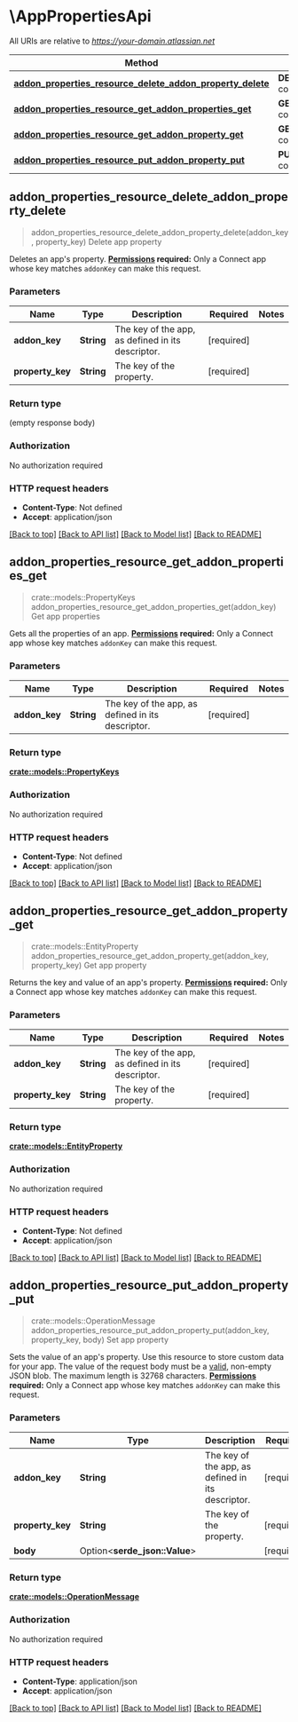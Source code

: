 # \AppPropertiesApi

All URIs are relative to *https://your-domain.atlassian.net*

Method | HTTP request | Description
------------- | ------------- | -------------
[**addon_properties_resource_delete_addon_property_delete**](AppPropertiesApi.md#addon_properties_resource_delete_addon_property_delete) | **DELETE** /rest/atlassian-connect/1/addons/{addonKey}/properties/{propertyKey} | Delete app property
[**addon_properties_resource_get_addon_properties_get**](AppPropertiesApi.md#addon_properties_resource_get_addon_properties_get) | **GET** /rest/atlassian-connect/1/addons/{addonKey}/properties | Get app properties
[**addon_properties_resource_get_addon_property_get**](AppPropertiesApi.md#addon_properties_resource_get_addon_property_get) | **GET** /rest/atlassian-connect/1/addons/{addonKey}/properties/{propertyKey} | Get app property
[**addon_properties_resource_put_addon_property_put**](AppPropertiesApi.md#addon_properties_resource_put_addon_property_put) | **PUT** /rest/atlassian-connect/1/addons/{addonKey}/properties/{propertyKey} | Set app property



## addon_properties_resource_delete_addon_property_delete

> addon_properties_resource_delete_addon_property_delete(addon_key, property_key)
Delete app property

Deletes an app's property.  **[Permissions](#permissions) required:** Only a Connect app whose key matches `addonKey` can make this request.

### Parameters


Name | Type | Description  | Required | Notes
------------- | ------------- | ------------- | ------------- | -------------
**addon_key** | **String** | The key of the app, as defined in its descriptor. | [required] |
**property_key** | **String** | The key of the property. | [required] |

### Return type

 (empty response body)

### Authorization

No authorization required

### HTTP request headers

- **Content-Type**: Not defined
- **Accept**: application/json

[[Back to top]](#) [[Back to API list]](../README.md#documentation-for-api-endpoints) [[Back to Model list]](../README.md#documentation-for-models) [[Back to README]](../README.md)


## addon_properties_resource_get_addon_properties_get

> crate::models::PropertyKeys addon_properties_resource_get_addon_properties_get(addon_key)
Get app properties

Gets all the properties of an app.  **[Permissions](#permissions) required:** Only a Connect app whose key matches `addonKey` can make this request.

### Parameters


Name | Type | Description  | Required | Notes
------------- | ------------- | ------------- | ------------- | -------------
**addon_key** | **String** | The key of the app, as defined in its descriptor. | [required] |

### Return type

[**crate::models::PropertyKeys**](PropertyKeys.md)

### Authorization

No authorization required

### HTTP request headers

- **Content-Type**: Not defined
- **Accept**: application/json

[[Back to top]](#) [[Back to API list]](../README.md#documentation-for-api-endpoints) [[Back to Model list]](../README.md#documentation-for-models) [[Back to README]](../README.md)


## addon_properties_resource_get_addon_property_get

> crate::models::EntityProperty addon_properties_resource_get_addon_property_get(addon_key, property_key)
Get app property

Returns the key and value of an app's property.  **[Permissions](#permissions) required:** Only a Connect app whose key matches `addonKey` can make this request.

### Parameters


Name | Type | Description  | Required | Notes
------------- | ------------- | ------------- | ------------- | -------------
**addon_key** | **String** | The key of the app, as defined in its descriptor. | [required] |
**property_key** | **String** | The key of the property. | [required] |

### Return type

[**crate::models::EntityProperty**](EntityProperty.md)

### Authorization

No authorization required

### HTTP request headers

- **Content-Type**: Not defined
- **Accept**: application/json

[[Back to top]](#) [[Back to API list]](../README.md#documentation-for-api-endpoints) [[Back to Model list]](../README.md#documentation-for-models) [[Back to README]](../README.md)


## addon_properties_resource_put_addon_property_put

> crate::models::OperationMessage addon_properties_resource_put_addon_property_put(addon_key, property_key, body)
Set app property

Sets the value of an app's property. Use this resource to store custom data for your app.  The value of the request body must be a [valid](http://tools.ietf.org/html/rfc4627), non-empty JSON blob. The maximum length is 32768 characters.  **[Permissions](#permissions) required:** Only a Connect app whose key matches `addonKey` can make this request.

### Parameters


Name | Type | Description  | Required | Notes
------------- | ------------- | ------------- | ------------- | -------------
**addon_key** | **String** | The key of the app, as defined in its descriptor. | [required] |
**property_key** | **String** | The key of the property. | [required] |
**body** | Option<**serde_json::Value**> |  | [required] |

### Return type

[**crate::models::OperationMessage**](OperationMessage.md)

### Authorization

No authorization required

### HTTP request headers

- **Content-Type**: application/json
- **Accept**: application/json

[[Back to top]](#) [[Back to API list]](../README.md#documentation-for-api-endpoints) [[Back to Model list]](../README.md#documentation-for-models) [[Back to README]](../README.md)

